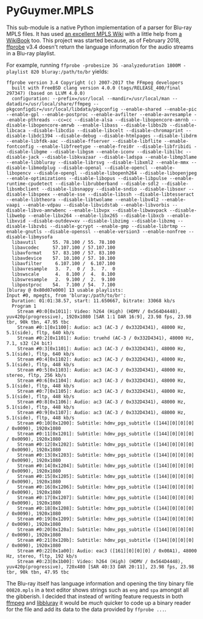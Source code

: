 # PyGuymer.MPLS

This sub-module is a native Python implementation of a parser for Blu-ray MPLS files. It has used [an excellent MPLS Wiki](https://github.com/lerks/BluRay/wiki/MPLS) with a little help from [a WikiBook](https://en.wikibooks.org/wiki/User:Bdinfo/mpls) too. This project was started because, as of February 2018, [ffprobe](https://www.ffmpeg.org/ffprobe.html) v3.4 doesn't return the language information for the audio streams in a Blu-ray playlist.

For example, running `ffprobe -probesize 3G -analyzeduration 1800M -playlist 820 bluray:/path/to/br` yields:

```
ffprobe version 3.4 Copyright (c) 2007-2017 the FFmpeg developers
  built with FreeBSD clang version 4.0.0 (tags/RELEASE_400/final 297347) (based on LLVM 4.0.0)
  configuration: --prefix=/usr/local --mandir=/usr/local/man --datadir=/usr/local/share/ffmpeg --pkgconfigdir=/usr/local/libdata/pkgconfig --enable-shared --enable-pic --enable-gpl --enable-postproc --enable-avfilter --enable-avresample --enable-pthreads --cc=cc --disable-alsa --disable-libopencore-amrnb --disable-libopencore-amrwb --enable-libass --disable-libbs2b --disable-libcaca --disable-libcdio --disable-libcelt --disable-chromaprint --disable-libdc1394 --disable-debug --disable-htmlpages --disable-libdrm --enable-libfdk-aac --disable-ffserver --disable-libflite --enable-fontconfig --enable-libfreetype --enable-frei0r --disable-libfribidi --disable-libgme --disable-libgsm --enable-iconv --disable-libilbc --disable-jack --disable-libkvazaar --disable-ladspa --enable-libmp3lame --enable-libbluray --disable-librsvg --disable-libxml2 --enable-mmx --disable-libmodplug --disable-openal --disable-opencl --enable-libopencv --disable-opengl --disable-libopenh264 --disable-libopenjpeg --enable-optimizations --disable-libopus --disable-libpulse --enable-runtime-cpudetect --disable-librubberband --disable-sdl2 --disable-libsmbclient --disable-libsnappy --disable-sndio --disable-libsoxr --disable-libspeex --enable-sse --disable-libssh --disable-libtesseract --enable-libtheora --disable-libtwolame --enable-libv4l2 --enable-vaapi --enable-vdpau --disable-libvidstab --enable-libvorbis --disable-libvo-amrwbenc --enable-libvpx --disable-libwavpack --disable-libwebp --enable-libx264 --enable-libx265 --disable-libxcb --enable-libxvid --disable-outdev=xv --disable-libzimg --disable-libzmq --disable-libzvbi --disable-gcrypt --enable-gmp --disable-librtmp --enable-gnutls --disable-openssl --enable-version3 --enable-nonfree --disable-libmysofa
  libavutil      55. 78.100 / 55. 78.100
  libavcodec     57.107.100 / 57.107.100
  libavformat    57. 83.100 / 57. 83.100
  libavdevice    57. 10.100 / 57. 10.100
  libavfilter     6.107.100 /  6.107.100
  libavresample   3.  7.  0 /  3.  7.  0
  libswscale      4.  8.100 /  4.  8.100
  libswresample   2.  9.100 /  2.  9.100
  libpostproc    54.  7.100 / 54.  7.100
[bluray @ 0x80d07e000] 13 usable playlists:
Input #0, mpegts, from 'bluray:/path/to/br':
  Duration: 01:01:38.57, start: 11.650667, bitrate: 33068 kb/s
  Program 1
    Stream #0:0[0x1011]: Video: h264 (High) (HDMV / 0x564D4448), yuv420p(progressive), 1920x1080 [SAR 1:1 DAR 16:9], 23.98 fps, 23.98 tbr, 90k tbn, 47.95 tbc
    Stream #0:1[0x1100]: Audio: ac3 (AC-3 / 0x332D4341), 48000 Hz, 5.1(side), fltp, 640 kb/s
    Stream #0:2[0x1101]: Audio: truehd (AC-3 / 0x332D4341), 48000 Hz, 7.1, s32 (24 bit)
    Stream #0:3[0x1101]: Audio: ac3 (AC-3 / 0x332D4341), 48000 Hz, 5.1(side), fltp, 640 kb/s
    Stream #0:4[0x1102]: Audio: ac3 (AC-3 / 0x332D4341), 48000 Hz, 5.1(side), fltp, 448 kb/s
    Stream #0:5[0x1103]: Audio: ac3 (AC-3 / 0x332D4341), 48000 Hz, stereo, fltp, 256 kb/s
    Stream #0:6[0x1104]: Audio: ac3 (AC-3 / 0x332D4341), 48000 Hz, 5.1(side), fltp, 448 kb/s
    Stream #0:7[0x1105]: Audio: ac3 (AC-3 / 0x332D4341), 48000 Hz, 5.1(side), fltp, 448 kb/s
    Stream #0:8[0x1106]: Audio: ac3 (AC-3 / 0x332D4341), 48000 Hz, 5.1(side), fltp, 448 kb/s
    Stream #0:9[0x1107]: Audio: ac3 (AC-3 / 0x332D4341), 48000 Hz, 5.1(side), fltp, 448 kb/s
    Stream #0:10[0x1200]: Subtitle: hdmv_pgs_subtitle ([144][0][0][0] / 0x0090), 1920x1080
    Stream #0:11[0x1201]: Subtitle: hdmv_pgs_subtitle ([144][0][0][0] / 0x0090), 1920x1080
    Stream #0:12[0x1202]: Subtitle: hdmv_pgs_subtitle ([144][0][0][0] / 0x0090), 1920x1080
    Stream #0:13[0x1203]: Subtitle: hdmv_pgs_subtitle ([144][0][0][0] / 0x0090), 1920x1080
    Stream #0:14[0x1204]: Subtitle: hdmv_pgs_subtitle ([144][0][0][0] / 0x0090), 1920x1080
    Stream #0:15[0x1205]: Subtitle: hdmv_pgs_subtitle ([144][0][0][0] / 0x0090), 1920x1080
    Stream #0:16[0x1206]: Subtitle: hdmv_pgs_subtitle ([144][0][0][0] / 0x0090), 1920x1080
    Stream #0:17[0x1207]: Subtitle: hdmv_pgs_subtitle ([144][0][0][0] / 0x0090), 1920x1080
    Stream #0:18[0x1208]: Subtitle: hdmv_pgs_subtitle ([144][0][0][0] / 0x0090), 1920x1080
    Stream #0:19[0x1209]: Subtitle: hdmv_pgs_subtitle ([144][0][0][0] / 0x0090), 1920x1080
    Stream #0:20[0x120a]: Subtitle: hdmv_pgs_subtitle ([144][0][0][0] / 0x0090), 1920x1080
    Stream #0:21[0x120b]: Subtitle: hdmv_pgs_subtitle ([144][0][0][0] / 0x0090), 1920x1080
    Stream #0:22[0x1a00]: Audio: eac3 ([161][0][0][0] / 0x00A1), 48000 Hz, stereo, fltp, 192 kb/s
    Stream #0:23[0x1b00]: Video: h264 (High) (HDMV / 0x564D4448), yuv420p(progressive), 720x480 [SAR 40:33 DAR 20:11], 23.98 fps, 23.98 tbr, 90k tbn, 47.95 tbc
```

The Blu-ray itself has language information and opening the tiny binary file `00820.mpls` in a text editor shows strings such as `eng` and `spa` amongst all the gibberish. I decided that instead of writing feature requests in both [ffmpeg](https://www.ffmpeg.org/) and [libbluray](https://www.videolan.org/developers/libbluray.html) it would be *much* quicker to code up a binary reader for the file and add its data to the data provided by `ffprobe ...`.

